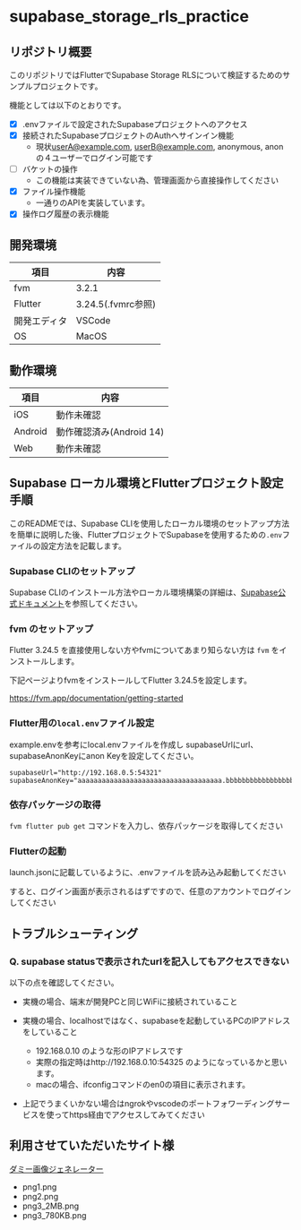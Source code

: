 # supabase_storage_rls_practice

## リポジトリ概要

このリポジトリではFlutterでSupabase Storage RLSについて検証するためのサンプルプロジェクトです。

機能としては以下のとおりです。

* [x] .envファイルで設定されたSupabaseプロジェクトへのアクセス
* [x] 接続されたSupabaseプロジェクトのAuthへサインイン機能
  * 現状<userA@example.com>, <userB@example.com>, anonymous, anon の４ユーザーでログイン可能です
* [ ] バケットの操作
  * この機能は実装できていない為、管理画面から直接操作してください
* [x] ファイル操作機能
  * 一通りのAPIを実装しています。
* [x] 操作ログ履歴の表示機能

## 開発環境

| 項目 | 内容 |
| --- | --- |
| fvm | 3.2.1 |
| Flutter | 3.24.5(.fvmrc参照) |
| 開発エディタ | VSCode |
| OS | MacOS |

## 動作環境

| 項目 | 内容 |
| --- | --- |
| iOS | 動作未確認 |
| Android | 動作確認済み(Android 14) |
| Web | 動作未確認 |

## Supabase ローカル環境とFlutterプロジェクト設定手順

このREADMEでは、Supabase CLIを使用したローカル環境のセットアップ方法を簡単に説明した後、FlutterプロジェクトでSupabaseを使用するための`.env`ファイルの設定方法を記載します。

### Supabase CLIのセットアップ

Supabase CLIのインストール方法やローカル環境構築の詳細は、[Supabase公式ドキュメント](https://supabase.com/docs/guides/cli)を参照してください。

### fvm のセットアップ

Flutter 3.24.5 を直接使用しない方やfvmについてあまり知らない方は `fvm` をインストールします。

下記ページよりfvmをインストールしてFlutter 3.24.5を設定します。

<https://fvm.app/documentation/getting-started>

### Flutter用の`local.env`ファイル設定

example.envを参考にlocal.envファイルを作成し
supabaseUrlにurl、supabaseAnonKeyにanon Keyを設定してください。

```local.env
supabaseUrl="http://192.168.0.5:54321"
supabaseAnonKey="aaaaaaaaaaaaaaaaaaaaaaaaaaaaaaaaaaaa.bbbbbbbbbbbbbbbbbbbbbbbbbbbbbbbbbbbbbbbbbbbbbbbbbbbbbbbbbbbbbbbbbbbbbbbb.ccccccccccccccccccccccccccccccccccccccccccc"
```

### 依存パッケージの取得

`fvm flutter pub get` コマンドを入力し、依存パッケージを取得してください

### Flutterの起動

launch.jsonに記載しているように、.envファイルを読み込み起動してください

すると、ログイン画面が表示されるはずですので、任意のアカウントでログインしてください

## トラブルシューティング

### Q. supabase statusで表示されたurlを記入してもアクセスできない

以下の点を確認してください。

* 実機の場合、端末が開発PCと同じWiFiに接続されていること

* 実機の場合、localhostではなく、supabaseを起動しているPCのIPアドレスをしていること
  * 192.168.0.10 のような形のIPアドレスです
  * 実際の指定時はhttp://192.168.0.10:54325 のようになっているかと思います。
  * macの場合、ifconfigコマンドのen0の項目に表示されます。

* 上記でうまくいかない場合はngrokやvscodeのポートフォワーディングサービスを使ってhttps経由でアクセスしてみてください

## 利用させていただいたサイト様

[ダミー画像ジェネレーター](https://lazesoftware.com/ja/tool/dummyimg/)

- png1.png
- png2.png
- png3_2MB.png
- png3_780KB.png
